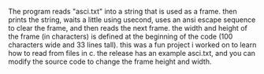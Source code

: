 The program reads "asci.txt" into a string that is used as a frame. then prints the string, waits a little using usecond, uses an ansi escape sequence to clear the frame,
and then reads the next frame.
the width and height of the frame (in characters) is defined at the beginning of the code (100 characters wide and 33 lines tall).
this was a fun project i worked on to learn how to read from files in c.
the release has an example asci.txt, and you can modify the source code to change the frame height and width.
